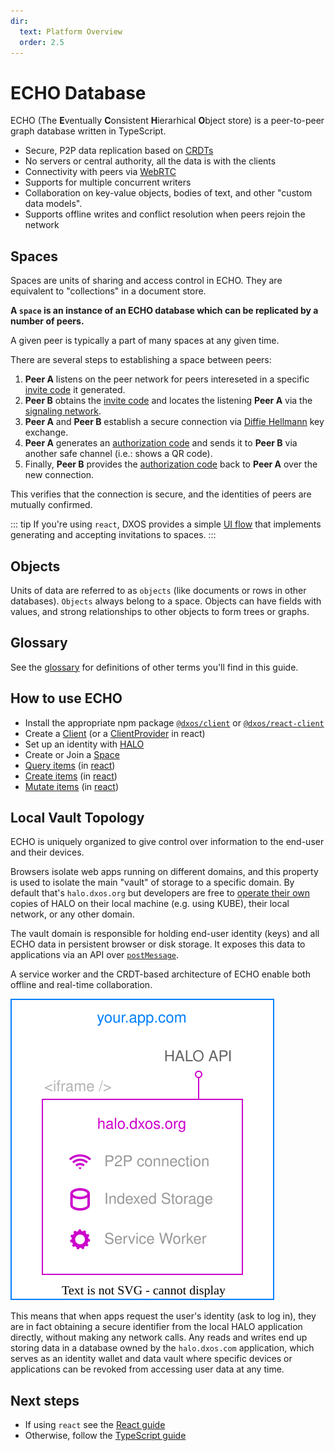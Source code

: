 ```yaml
---
dir:
  text: Platform Overview
  order: 2.5
---
```


# ECHO Database

ECHO (The **E**ventually **C**onsistent **H**ierarhical **O**bject store) is a peer-to-peer graph database written in TypeScript.

*   Secure, P2P data replication based on [CRDTs](https://en.wikipedia.org/wiki/Conflict-free_replicated_data_type)
*   No servers or central authority, all the data is with the clients
*   Connectivity with peers via [WebRTC](https://en.wikipedia.org/wiki/WebRTC)
*   Supports for multiple concurrent writers
*   Collaboration on key-value objects, bodies of text, and other "custom data models".
*   Supports offline writes and conflict resolution when peers rejoin the network

## Spaces

Spaces are units of sharing and access control in ECHO. They are equivalent to "collections" in a document store.

**A `space` is an instance of an ECHO database which can be replicated by a number of peers.**

A given peer is typically a part of many spaces at any given time.

There are several steps to establishing a space between peers:

1.  <span class="peer-a">**Peer A**</span> listens on the peer network for peers intereseted in a specific [invite code](glossary#invitation-code) it generated.
2.  <span class="peer-b">**Peer B**</span> obtains the [invite code](glossary#invitation-code) and locates the listening <span class="peer-a">**Peer A**</span> via the [signaling network](glossary#signaling-service).
3.  <span class="peer-a">**Peer A**</span> and <span class="peer-b">**Peer B**</span> establish a secure connection via [Diffie Hellmann](https://en.wikipedia.org/wiki/Diffie%E2%80%93Hellman_key_exchange) key exchange.
4.  <span class="peer-a">**Peer A**</span> generates an [authorization code](glossary#authorization-code) and sends it to <span class="peer-b">**Peer B**</span> via another safe channel (i.e.: shows a QR code).
5.  Finally, <span class="peer-b">**Peer B**</span> provides the [authorization code](glossary#authorization-code) back to <span class="peer-a">**Peer A**</span> over the new connection.

This verifies that the connection is secure, and the identities of peers are mutually confirmed.

\::: tip
If you're using `react`, DXOS provides a simple [UI flow](react) that implements generating and accepting invitations to spaces.
\:::

## Objects

Units of data are referred to as `objects` (like documents or rows in other databases). `Objects` always belong to a space. Objects can have fields with values, and strong relationships to other objects to form trees or graphs.

## Glossary

See the [glossary](glossary) for definitions of other terms you'll find in this guide.

## How to use ECHO

*   Install the appropriate npm package [`@dxos/client`](typescript) or [`@dxos/react-client`](react)
*   Create a [Client](typescript#configuration) (or a [ClientProvider](react#cofiguration) in react)
*   Set up an identity with [HALO](../halo)
*   Create or Join a [Space](spaces)
*   [Query items](queries) (in [react](react/queries))
*   [Create items](mutations#creating-items) (in [react](react/mutations))
*   [Mutate items](mutations#mutating-data) (in [react](react/mutations))

## Local Vault Topology

ECHO is uniquely organized to give control over information to the end-user and their devices.

Browsers isolate web apps running on different domains, and this property is used to isolate the main "vault" of storage to a specific domain. By default that's `halo.dxos.org` but developers are free to [operate their own](advanced#custom-halo-source) copies of HALO on their local machine (e.g. using KUBE), their local network, or any other domain.

The vault domain is responsible for holding end-user identity (keys) and all ECHO data in persistent browser or disk storage. It exposes this data to applications via an API over [`postMessage`](https://developer.mozilla.org/en-US/docs/Web/API/Window/postMessage).

A service worker and the CRDT-based architecture of ECHO enable both offline and real-time collaboration.

![HALO Vault Topology Diagram](./images/topology.drawio.svg)

This means that when apps request the user's identity (ask to log in), they are in fact obtaining a secure identifier from the local HALO application directly, without making any network calls. Any reads and writes end up storing data in a database owned by the `halo.dxos.com` application, which serves as an identity wallet and data vault where specific devices or applications can be revoked from accessing user data at any time.

## Next steps

*   If using `react` see the [React guide](../react/)
*   Otherwise, follow the [TypeScript guide](../typescript/)
